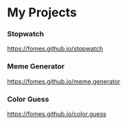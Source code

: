 # My Projects

### Stopwatch
https://fomes.github.io/stopwatch

### Meme Generator
https://fomes.github.io/meme.generator

### Color Guess
https://fomes.github.io/color.guess
